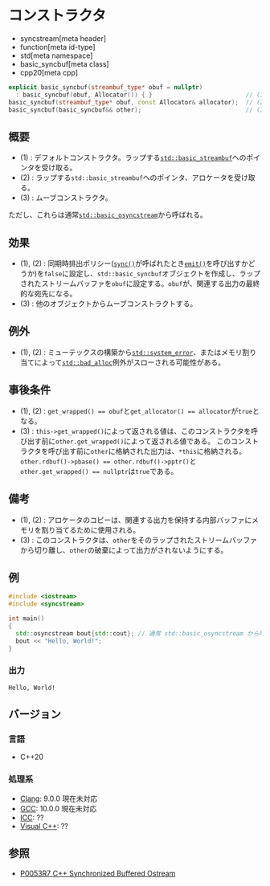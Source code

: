 # コンストラクタ
* syncstream[meta header]
* function[meta id-type]
* std[meta namespace]
* basic_syncbuf[meta class]
* cpp20[meta cpp]


```cpp
explicit basic_syncbuf(streambuf_type* obuf = nullptr) 
  : basic_syncbuf(obuf, Allocator()) { }                          // (1)
basic_syncbuf(streambuf_type* obuf, const Allocator& allocator);  // (2)
basic_syncbuf(basic_syncbuf&& other);                             // (3)
```

## 概要
- (1) : デフォルトコンストラクタ。ラップする[`std::basic_streambuf`](../../streambuf/basic_streambuf.md)へのポインタを受け取る。
- (2) : ラップする`std::basic_streambuf`へのポインタ、アロケータを受け取る。
- (3) : ムーブコンストラクタ。

ただし、これらは通常[`std::basic_osyncstream`](../basic_osyncstream.md)から呼ばれる。


## 効果
- (1), (2) : 同期時排出ポリシー([`sync()`](sync.md.nolink)が呼ばれたとき[`emit()`](emit.md.nolink)を呼び出すかどうか)を`false`に設定し、`std::basic_syncbuf`オブジェクトを作成し、ラップされたストリームバッファを`obuf`に設定する。`obuf`が、関連する出力の最終的な宛先になる。
- (3) : 他のオブジェクトからムーブコンストラクトする。


## 例外
- (1), (2) : ミューテックスの構築から[`std::system_error`](../../system_error/system_error.md)、またはメモリ割り当てによって[`std::bad_alloc`](../../new/bad_alloc.md)例外がスローされる可能性がある。


## 事後条件
- (1), (2) : `get_wrapped() == obuf`と`get_allocator() == allocator`が`true`となる。
- (3) : `this->get_wrapped()`によって返される値は、このコンストラクタを呼び出す前に`other.get_wrapped()`によって返される値である。
このコンストラクタを呼び出す前に`other`に格納された出力は、`*this`に格納される。
`other.rdbuf()->pbase() == other.rdbuf()->pptr()`と`other.get_wrapped() == nullptr`は`true`である。


## 備考
- (1), (2) : アロケータのコピーは、関連する出力を保持する内部バッファにメモリを割り当てるために使用される。
- (3) : このコンストラクタは、`other`をそのラップされたストリームバッファから切り離し、`other`の破棄によって出力がされないようにする。


## 例
```cpp example
#include <iostream>
#include <syncstream>

int main()
{
  std::osyncstream bout{std::cout}; // 通常 std::basic_osyncstream から呼ばれる。
  bout << "Hello, World!";
}
```

### 出力
```
Hello, World!
```


## バージョン
### 言語
- C++20

### 処理系
- [Clang](/implementation.md#clang): 9.0.0 現在未対応
- [GCC](/implementation.md#gcc): 10.0.0 現在未対応
- [ICC](/implementation.md#icc): ??
- [Visual C++](/implementation.md#visual_cpp): ??


## 参照
- [P0053R7 C++ Synchronized Buffered Ostream](http://www.open-std.org/jtc1/sc22/wg21/docs/papers/2017/p0053r7.pdf)
